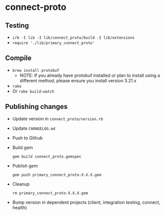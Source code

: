 # connect-proto

## Testing

- `irb -I lib -I lib/connect_proto/build -I lib/extensions`
- `require './lib/primary_connect_proto'`

## Compile

- `brew install protobuf`
  - NOTE: If you already have protobuf installed or plan to install using a different method, please ensure you install version 3.21.x
- `rake`
- Or `rake build:watch`

## Publishing changes

- Update version in `connect_proto/version.rb`
- Update `CHANGELOG.md`
- Push to Github
- Build gem

  ```
  gem build connect_proto.gemspec
  ```

- Publish gem

  ```
  gem push primary_connect_proto-X.X.X.gem
  ```

- Cleanup

  ```
  rm primary_connect_proto-X.X.X.gem
  ```

- Bump version in dependent projects (client, integration testing, connect, health)
